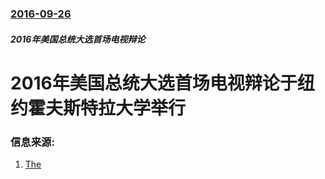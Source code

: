 ### [2016-09-26](/zh/news/2016/09/26/index.md)

##### 2016年美国总统大选首场电视辩论
# 2016年美国总统大选首场电视辩论于纽约霍夫斯特拉大学举行 




### 信息来源:

1. [The](http://www.nytimes.com/2016/09/26/us/politics/presidential-debate.html)
